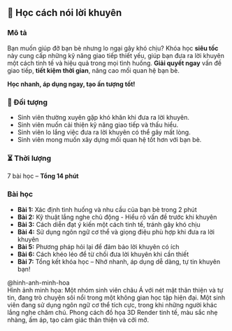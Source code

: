 ## 📌 Học cách nói lời khuyên

### Mô tả  
Bạn muốn giúp đỡ bạn bè nhưng lo ngại gây khó chịu? Khóa học **siêu tốc** này cung cấp những kỹ năng giao tiếp thiết yếu, giúp bạn đưa ra lời khuyên một cách tinh tế và hiệu quả trong mọi tình huống. **Giải quyết ngay** vấn đề giao tiếp, **tiết kiệm thời gian**, nâng cao mối quan hệ bạn bè.  

**Học nhanh, áp dụng ngay, tạo ấn tượng tốt!**  

### 🎯 Đối tượng  
- Sinh viên thường xuyên gặp khó khăn khi đưa ra lời khuyên.  
- Sinh viên muốn cải thiện kỹ năng giao tiếp và thấu hiểu.  
- Sinh viên lo lắng việc đưa ra lời khuyên có thể gây mất lòng.  
- Sinh viên mong muốn xây dựng mối quan hệ tốt hơn với bạn bè.  

### ⏳ Thời lượng  
7 bài học – **Tổng 14 phút**  

### Bài học  
- **Bài 1:** Xác định tình huống và nhu cầu của bạn bè trong 2 phút  
- **Bài 2:** Kỹ thuật lắng nghe chủ động - Hiểu rõ vấn đề trước khi khuyên  
- **Bài 3:** Cách diễn đạt ý kiến một cách tinh tế, tránh gây khó chịu  
- **Bài 4:** Sử dụng ngôn ngữ cơ thể và giọng điệu phù hợp khi đưa ra lời khuyên  
- **Bài 5:** Phương pháp hỏi lại để đảm bảo lời khuyên có ích  
- **Bài 6:** Cách khéo léo để từ chối đưa lời khuyên khi cần thiết  
- **Bài 7:** Tổng kết khóa học – Nhớ nhanh, áp dụng dễ dàng, tự tin khuyên bạn!  

@hinh-anh-minh-hoa  
Hình ảnh minh họa: Một nhóm sinh viên châu Á với nét mặt thân thiện và tự tin, đang trò chuyện sôi nổi trong một không gian học tập hiện đại. Một sinh viên đang sử dụng ngôn ngữ cơ thể tích cực, trong khi những người khác lắng nghe chăm chú. Phong cách đồ họa 3D Render tinh tế, màu sắc nhẹ nhàng, ấm áp, tạo cảm giác thân thiện và cởi mở.